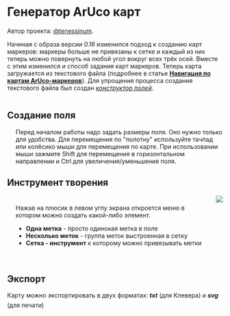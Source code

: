 # Генератор ArUco карт

Автор проекта: [@tenessinum](https://t.me/tenessinum).

Начиная с образа версии *0.16* изменился подход к созданию карт маркеров: маркеры больше не привязаны к сетке и каждый из них теперь можно повернуть на любой угол вокруг всех трёх осей. Вместе с этим изменился и способ задания карт маркеров. Теперь карта загружается из текстового файла (подробнее в статье [**Навигация по картам ArUco-маркеров**](aruco_map.md)). Для упрощения процесса создания текстового файла был создан [*конструктор полей*](https://aruco.tenessinum.ru/).

<img alt="" src="../assets/arucogenmap.png"/>

## Создание поля

<div style="display: flex; flex-direction: row"><img src="../assets/fieldsetup.png" alt=""><div style="padding-left: 20px">Перед началом работы надо задать размеры поля. Оно нужно только для удобства. Для перемещения по "полотну" используйте тачпад или колёсико мыши для перемещения по карте. При использовании мыши зажмите Shift для перемещения в горизонтальном направлении и Ctrl для увеличения/уменьшения поля.</div></div>

## Инструмент творения

<div style="display: flex; flex-direction: row; justify-content: flex-end;"><div style="padding: 20px">Нажав на плюсик в левом углу экрана откроется меню в котором можно создать какой-либо элемент.
<ul>
    <li><strong>Одна метка</strong> - просто одинокая метка в поле</li>
    <li><strong>Несколько меток</strong> - группа меток выстроенная в сетку</li>
    <li><strong>Сетка - инструмент</strong> к которому можно привязывать метки</li>
</ul></div><img src="../assets/tvorec.png"></div>

## Экспорт

Карту можно экспортировать в двух форматах: ***txt*** (для Клевера) и ***svg*** (для печати)
<img style="margin: 10px;" src="../assets/expotivka.png" alt=""/>
